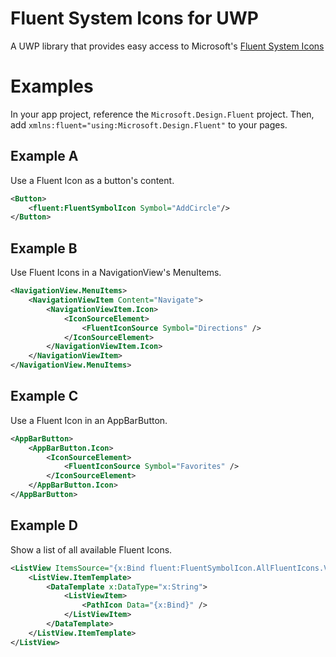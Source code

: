 # Fluent System Icons for UWP
A UWP library that provides easy access to Microsoft's [Fluent System Icons](https://github.com/microsoft/fluentui-system-icons)

# Examples
In your app project, reference the `Microsoft.Design.Fluent` project. Then, add `xmlns:fluent="using:Microsoft.Design.Fluent"` to your pages.

## Example A
Use a Fluent Icon as a button's content.
```xml
<Button>
    <fluent:FluentSymbolIcon Symbol="AddCircle"/>
</Button>
```

## Example B
Use Fluent Icons in a NavigationView's MenuItems.
```xml
<NavigationView.MenuItems>
    <NavigationViewItem Content="Navigate">
        <NavigationViewItem.Icon>
            <IconSourceElement>
                <FluentIconSource Symbol="Directions" />
            </IconSourceElement>
        </NavigationViewItem.Icon>
    </NavigationViewItem>
</NavigationView.MenuItems>
```


## Example C
Use a Fluent Icon in an AppBarButton.
```xml
<AppBarButton>
    <AppBarButton.Icon>
        <IconSourceElement>
            <FluentIconSource Symbol="Favorites" />
        </IconSourceElement>
    </AppBarButton.Icon>
</AppBarButton>
```

## Example D
Show a list of all available Fluent Icons.
```xml
<ListView ItemsSource="{x:Bind fluent:FluentSymbolIcon.AllFluentIcons.Values}">
    <ListView.ItemTemplate>
        <DataTemplate x:DataType="x:String">
            <ListViewItem>
                <PathIcon Data="{x:Bind}" />
            </ListViewItem>
        </DataTemplate>
    </ListView.ItemTemplate>
</ListView>
```
